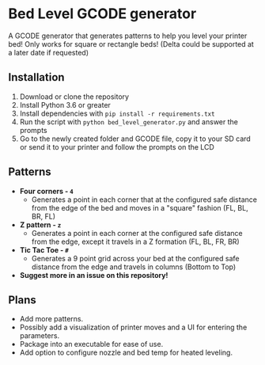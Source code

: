 # Bed Level GCODE generator

A GCODE generator that generates patterns to help you level your printer bed! Only works for square or rectangle beds! (Delta could be supported at a later date if requested)

## Installation

1. Download or clone the repository
2. Install Python 3.6 or greater
3. Install dependencies with `pip install -r requirements.txt`
4. Run the script with `python bed_level_generator.py` and answer the prompts
5. Go to the newly created folder and GCODE file, copy it to your SD card or send it to your printer and follow the prompts on the LCD

## Patterns

- **Four corners - `4`**
  - Generates a point in each corner that at the configured safe distance from the edge of the bed and moves in a "square" fashion (FL, BL, BR, FL)
- **Z pattern - `z`**
  - Generates a point in each corner at the configured safe distance from the edge, except it travels in a Z formation (FL, BL, FR, BR)
- **Tic Tac Toe - `#`**
  - Generates a 9 point grid across your bed at the configured safe distance from the edge and travels in columns (Bottom to Top)
- **Suggest more in an issue on this repository!**

## Plans

- Add more patterns.
- Possibly add a visualization of printer moves and a UI for entering the parameters.
- Package into an executable for ease of use.
- Add option to configure nozzle and bed temp for heated leveling.
